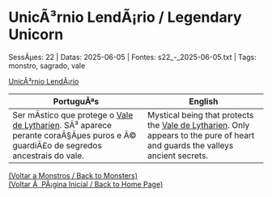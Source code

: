 ﻿
# UnicÃ³rnio LendÃ¡rio / Legendary Unicorn

SessÃµes: 22 | Datas: 2025-06-05 | Fontes: s22_-_2025-06-05.txt | Tags: monstro, sagrado, vale

[UnicÃ³rnio LendÃ¡rio](unicÃ³rnio_lendario.png)

| PortuguÃªs | English |
|-----------|---------|
| Ser mÃ­stico que protege o [Vale de Lytharien](vale_de_lytharien.md). SÃ³ aparece perante coraÃ§Ãµes puros e Ã© guardiÃ£o de segredos ancestrais do vale. | Mystical being that protects the [Vale de Lytharien](vale_de_lytharien.md). Only appears to the pure of heart and guards the valleys ancient secrets. |

[(Voltar a Monstros / Back to Monsters)](monstros.md)  
[(Voltar Ã  PÃ¡gina Inicial / Back to Home Page)](../../home.md)


























